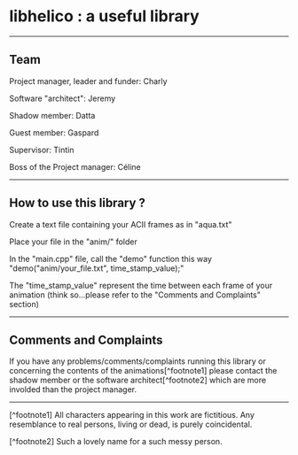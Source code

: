 # libhelico : a useful library

-------------
Team
-------------

Project manager, leader and funder: Charly

Software "architect": Jeremy

Shadow member: Datta

Guest member: Gaspard

Supervisor: Tintin

Boss of the Project manager: Céline

-------------
How to use this library ?
-------------

Create a text file containing your ACII frames as in "aqua.txt"

Place your file in the "anim/" folder

In the "main.cpp" file, call the "demo" function this way "demo("anim/your_file.txt", time_stamp_value);"

The "time_stamp_value" represent the time between each frame of your animation (think so...please refer to the "Comments and Complaints" section)

-------------
Comments and Complaints
-------------

If you have any problems/comments/complaints running this library or concerning the contents of the animations[^footnote1] please contact the shadow member or the software architect[^footnote2] which are more involded than the project manager.

-------------

[^footnote1] All characters appearing in this work are fictitious. Any resemblance to real persons, living or dead, is purely coincidental.

[^footnote2] Such a lovely name for a such messy person.


